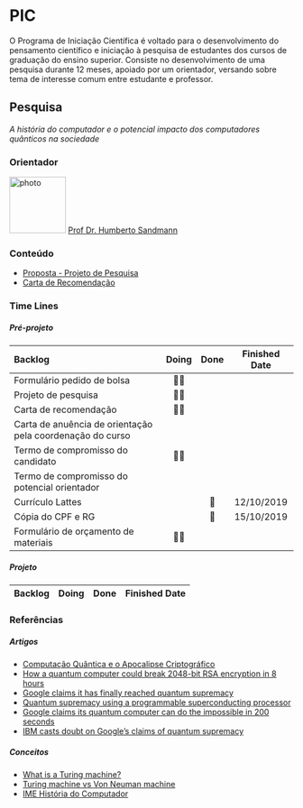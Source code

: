 # PIC

O Programa de Iniciação Científica é voltado para o desenvolvimento do pensamento científico e iniciação à pesquisa de estudantes dos cursos de graduação do ensino superior. Consiste no desenvolvimento de uma pesquisa durante 12 meses, apoiado por um orientador, versando sobre tema de interesse comum entre estudante e professor.

## Pesquisa
*A história do computador e o potencial impacto dos computadores quânticos na sociedade*

### Orientador
<img src="https://avatars3.githubusercontent.com/u/20843348?s=460&v=4" alt="photo"
	title="Humberto Sandmann" width="100" height="100" />
 [Prof Dr. Humberto Sandmann](https://hsandmann.github.io)

### Conteúdo

- [Proposta  - Projeto de Pesquisa](https://www.sugarsync.com/pf/D4503280_09675952_15076)
- [Carta de Recomendação](https://www.sugarsync.com/pf/D4503280_09675952_18372)

### Time Lines 

##### Pré-projeto

|Backlog|Doing|Done|Finished Date|
|:-------------|:------:|:------:|:------:|
|Formulário pedido de bolsa|✍🏽|||
|Projeto de pesquisa|✍🏽|||
|Carta de recomendação|✍🏽|||
|Carta de anuência de orientação pela coordenação do curso||||
|Termo de compromisso do candidato|✍🏽|||
|Termo de compromisso do potencial orientador||||
|Currículo Lattes||📄|12/10/2019|
|Cópia do CPF e RG||📄|15/10/2019|
|Formulário de orçamento de materiais|✍🏽|||

##### Projeto

|Backlog|Doing|Done|Finished Date|
|:-------------|:------:|:------:|:------:|


### Referências

##### Artigos

- [Computação Quântica e o Apocalipse Criptográfico](http://www.serpro.gov.br/menu/noticias/noticias-2019/computacao-quantica-apocalipse-criptografico-parte-1)
- [How a quantum computer could break 2048-bit RSA encryption in 8 hours](https://www.technologyreview.com/s/613596/how-a-quantum-computer-could-break-2048-bit-rsa-encryption-in-8-hours/?utm_medium=tr_social&utm_campaign=site_visitor.unpaid.engagement&utm_source=LinkedIn#Echobox=1572026558)
- [Google claims it has finally reached quantum supremacy](https://www.newscientist.com/article/2217347-google-claims-it-has-finally-reached-quantum-supremacy/)
- [Quantum supremacy using a programmable superconducting processor](https://www.nature.com/articles/s41586-019-1666-5)
- [Google claims its quantum computer can do the impossible in 200 seconds](https://edition.cnn.com/2019/10/23/tech/google-quantum-supremacy-scn/index.html)
- [IBM casts doubt on Google’s claims of quantum supremacy](https://www.sciencemag.org/news/2019/10/ibm-casts-doubt-googles-claims-quantum-supremacy)

##### Conceitos

- [What is a Turing machine?](https://www.cl.cam.ac.uk/projects/raspberrypi/tutorials/turing-machine/one.html)
- [Turing machine vs Von Neuman machine](https://stackoverflow.com/questions/2782014/turing-machine-vs-von-neuman-machine)
- [IME História do Computador](https://www.ime.usp.br/~macmulti/historico/)
